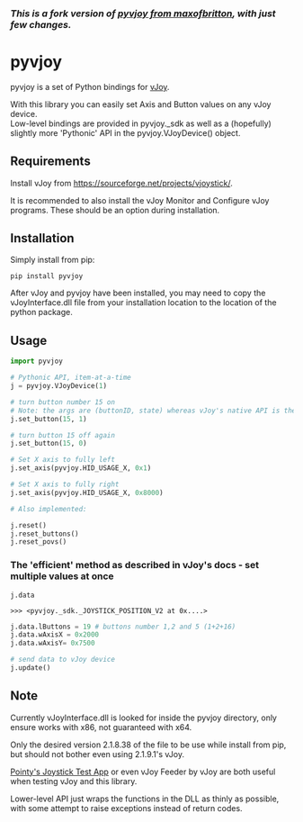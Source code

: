 ### *This is a fork version of [pyvjoy from maxofbritton](https://github.com/maxofbritton/pyvjoy), with just few changes.*


# pyvjoy

pyvjoy is a set of Python bindings for [vJoy](https://sourceforge.net/projects/vjoystick/).

With this library you can easily set Axis and Button values on any vJoy device.  
Low-level bindings are provided in pyvjoy._sdk as well as a (hopefully) slightly more 'Pythonic' API in the pyvjoy.VJoyDevice() object.


## Requirements

Install vJoy from https://sourceforge.net/projects/vjoystick/.

It is recommended to also install the vJoy Monitor and Configure vJoy programs. These should be an option during installation.


## Installation

Simply install from pip:

`pip install pyvjoy`

After vJoy and pyvjoy have been installed, you may need to copy the vJoyInterface.dll file from your installation location to the location of the python package.


## Usage
```python
import pyvjoy

# Pythonic API, item-at-a-time
j = pyvjoy.VJoyDevice(1)

# turn button number 15 on
# Note: the args are (buttonID, state) whereas vJoy's native API is the other way around.
j.set_button(15, 1)

# turn button 15 off again
j.set_button(15, 0)

# Set X axis to fully left
j.set_axis(pyvjoy.HID_USAGE_X, 0x1)

# Set X axis to fully right
j.set_axis(pyvjoy.HID_USAGE_X, 0x8000)

# Also implemented:

j.reset()
j.reset_buttons()
j.reset_povs()
```

### The 'efficient' method as described in vJoy's docs - set multiple values at once

`j.data`

`>>> <pyvjoy._sdk._JOYSTICK_POSITION_V2 at 0x....>`

```python
j.data.lButtons = 19 # buttons number 1,2 and 5 (1+2+16)
j.data.wAxisX = 0x2000 
j.data.wAxisY= 0x7500

# send data to vJoy device
j.update()
```


## Note

Currently vJoyInterface.dll is looked for inside the pyvjoy directory, only ensure works with x86, not guaranteed with x64.

Only the desired version 2.1.8.38 of the file to be use while install from pip, but should not bother even using 2.1.9.1's vJoy.

[Pointy's Joystick Test App](https://www.planetpointy.co.uk/joystick-test-application/) or even vJoy Feeder by vJoy are both useful when testing vJoy and this library.

Lower-level API just wraps the functions in the DLL as thinly as possible, with some attempt to raise exceptions instead of return codes.
